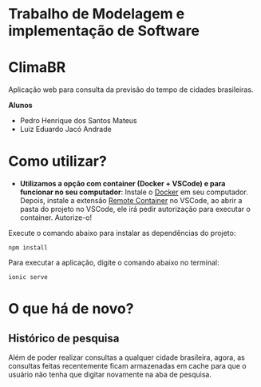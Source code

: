 # Trabalho de Modelagem e implementação de Software

# ClimaBR

Aplicação web para consulta da previsão do tempo de cidades brasileiras.

**Alunos**
- Pedro Henrique dos Santos Mateus
- Luiz Eduardo Jacó Andrade

# Como utilizar?

* **Utilizamos a opção com container (Docker + VSCode) e para funcionar no seu computador**: Instale o [Docker](https://docs.docker.com/engine/) em seu computador. Depois, instale a extensão [Remote Container](https://marketplace.visualstudio.com/items?itemName=ms-vscode-remote.remote-containers) no VSCode, ao abrir a pasta do projeto no VSCode, ele irá pedir autorização para executar o container. Autorize-o! 

Execute o comando abaixo para instalar as dependências do projeto:

`npm install`

Para executar a aplicação, digite o comando abaixo no terminal:

`ionic serve`

# O que há de novo?
## Histórico de pesquisa
Além de poder realizar consultas a qualquer cidade brasileira, agora, as consultas feitas recentemente ficam armazenadas em cache para que o usuário não tenha que digitar novamente na aba de pesquisa.
